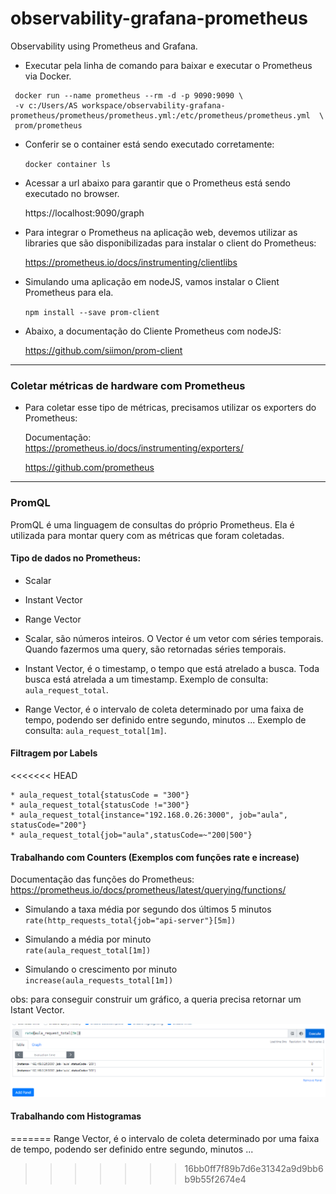 # observability-grafana-prometheus
Observability using Prometheus and Grafana.   

* Executar pela linha de comando para baixar e executar o Prometheus via Docker.  

```docker
 docker run --name prometheus --rm -d -p 9090:9090 \
 -v c:/Users/AS workspace/observability-grafana-prometheus/prometheus/prometheus.yml:/etc/prometheus/prometheus.yml  \
 prom/prometheus

```  

* Conferir se o container está sendo executado corretamente:    

    `docker container ls`  

* Acessar a url abaixo para garantir que o Prometheus está sendo executado no browser.  

    https://localhost:9090/graph   


* Para integrar o Prometheus na aplicação web, devemos utilizar as libraries que são disponibilizadas para instalar o client do Prometheus:  

  https://prometheus.io/docs/instrumenting/clientlibs


* Simulando uma aplicação em nodeJS, vamos instalar o Client Prometheus para ela.  

  `npm install --save prom-client`   

* Abaixo, a documentação do Cliente Prometheus com nodeJS:    

  https://github.com/siimon/prom-client


***

### Coletar métricas de hardware com Prometheus  

* Para coletar esse tipo de métricas, precisamos utilizar os exporters do Prometheus:  

    Documentação:  
     https://prometheus.io/docs/instrumenting/exporters/   

    https://github.com/prometheus   
***  
### PromQL   

PromQL é uma linguagem de consultas do próprio Prometheus.  Ela é utilizada para montar query com as métricas que foram coletadas.    

#### Tipo de dados no Prometheus:  

* Scalar
* Instant Vector
* Range Vector    

* Scalar, são números inteiros. O Vector é um vetor com séries temporais. Quando fazermos uma query, são retornadas séries temporais.   
* Instant Vector, é o timestamp, o tempo que está atrelado a busca. Toda busca está atrelada a um timestamp.  Exemplo de consulta: `aula_request_total`.  
* Range Vector, é o intervalo de coleta determinado por uma faixa de tempo, podendo ser definido entre segundo, minutos ... Exemplo de consulta: `aula_request_total[1m]`.  

#### Filtragem por Labels     

<<<<<<< HEAD
```docker
* aula_request_total{statusCode = "300"}   
* aula_request_total{statusCode !="300"}    
* aula_request_total{instance="192.168.0.26:3000", job="aula", statusCode="200"}   
* aula_request_total{job="aula",statusCode=~"200|500"}
```

#### Trabalhando com Counters   (Exemplos com funções rate e increase)

Documentação das funções do Prometheus:   
https://prometheus.io/docs/prometheus/latest/querying/functions/  

* Simulando a taxa média por segundo dos últimos 5 minutos  
  `rate(http_requests_total{job="api-server"}[5m])`   
* Simulando a média por minuto  
  `rate(aula_request_total[1m])`   

* Simulando o crescimento por minuto  
  `increase(aula_requests_total[1m])`

obs: para conseguir construir um gráfico, a queria precisa retornar um Istant Vector.   

![exemple](images/exemple-query-.png)    


#### Trabalhando com Histogramas 
=======
Range Vector, é o intervalo de coleta determinado por uma faixa de tempo, podendo ser definido entre segundo, minutos ...
>>>>>>> 16bb0ff7f89b7d6e31342a9d9bb6b9b55f2674e4
